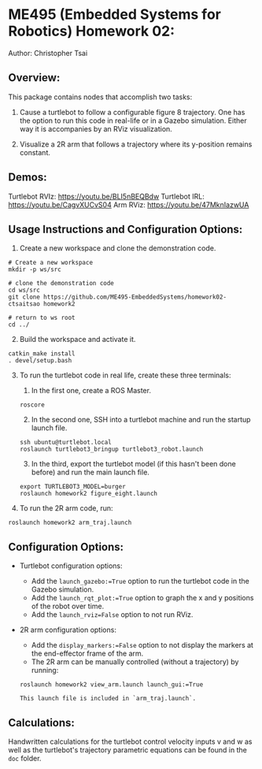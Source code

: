 # ME495 (Embedded Systems for Robotics) Homework 02:

Author: Christopher Tsai

## Overview:

This package contains nodes that accomplish two tasks:

1. Cause a turtlebot to follow a configurable figure 8 trajectory. One has the option to run this code in real-life or in a Gazebo simulation. Either way it is accompanies by an RViz visualization.

2. Visualize a 2R arm that follows a trajectory where its y-position remains constant. 

## Demos:

Turtlebot RVIz: https://youtu.be/BLI5nBEQBdw
Turtlebot IRL: https://youtu.be/CagvXUCvS04
Arm RViz: https://youtu.be/47MknIazwUA

## Usage Instructions and Configuration Options:

1. Create a new workspace and clone the demonstration code.
```Shell
# Create a new workspace
mkdir -p ws/src

# clone the demonstration code
cd ws/src
git clone https://github.com/ME495-EmbeddedSystems/homework02-ctsaitsao homework2

# return to ws root
cd ../
```

2. Build the workspace and activate it.
```Shell
catkin_make install
. devel/setup.bash
```

3. To run the turtlebot code in real life, create these three terminals:
    1. In the first one, create a ROS Master.
    ```Shell
    roscore
    ```
    2. In the second one, SSH into a turtlebot machine and run the startup launch file.
    ```Shell
    ssh ubuntu@turtlebot.local
    roslaunch turtlebot3_bringup turtlebot3_robot.launch
    ```
    3. In the third, export the turtlebot model (if this hasn't been done before) and run the main launch file.
    ```Shell
    export TURTLEBOT3_MODEL=burger
    roslaunch homework2 figure_eight.launch
    ```

4. To run the 2R arm code, run:
```Shell
roslaunch homework2 arm_traj.launch
```

## Configuration Options:

- Turtlebot configuration options:
    - Add the `launch_gazebo:=True` option to run the turtlebot code in the Gazebo simulation.
    - Add the `launch_rqt_plot:=True` option to graph the x and y positions of the robot over time.
    - Add the `launch_rviz=False` option to not run RViz.

- 2R arm configuration options:
    - Add the `display_markers:=False` option to not display the markers at the end-effector frame of the arm.
    - The 2R arm can be manually controlled (without a trajectory) by running:
    ```Shell
    roslaunch homework2 view_arm.launch launch_gui:=True
    ```
      This launch file is included in `arm_traj.launch`.

## Calculations:

Handwritten calculations for the turtlebot control velocity inputs v and w as well as the turtlebot's trajectory parametric equations can be found in the `doc` folder.